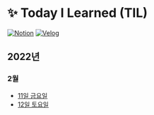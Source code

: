 # :sparkles: Today I Learned (TIL)
[![Notion](https://img.shields.io/badge/Notion-black?&style=for-the-badge&logo=Notion&logoColor=white)](https://9raeng.notion.site/5679a327e72a4faba27ed81c1670638f?v=a3075ecd0c5746969af70c7c84efe30e)
[![Velog](https://img.shields.io/badge/Velog-blue?&style=for-the-badge&logo=Velog&logoColor=white)](https://velog.io/@sgyeong97)
## 2022년
### 2월
+ [11일 금요일](https://github.com/sgyeong97/TIL/blob/master/2202/220211.md)
+ [12일 토요일](https://github.com/sgyeong97/TIL/blob/master/2202/220212.md)